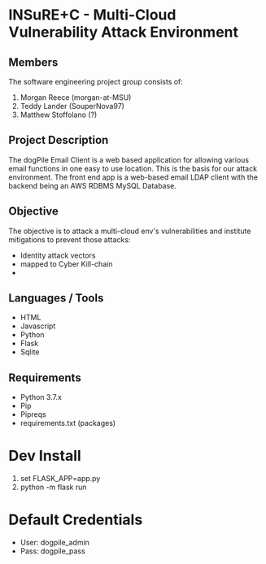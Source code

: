 # INSuRE+C - Multi-Cloud Vulnerability Attack Environment

## Members

The software engineering project group consists of:
1. Morgan Reece (morgan-at-MSU)
2. Teddy Lander (SouperNova97)
3. Matthew Stoffolano (?)

## Project Description
The dogPile Email Client is a web based application for allowing various email functions in one easy to use location. This is the basis for our attack environment. The front end app is a web-based email LDAP client with the backend being an AWS RDBMS MySQL Database.

## Objective
The objective is to attack a multi-cloud env's vulnerabilities and institute mitigations to prevent those attacks:
- Identity attack vectors
- mapped to Cyber Kill-chain
- 

## Languages / Tools
- HTML
- Javascript
- Python
- Flask
- Sqlite

## Requirements
- Python 3.7.x
- Pip
- Pipreqs
- requirements.txt (packages)

# Dev Install
1. set FLASK_APP=app.py
2. python -m flask run

# Default Credentials
- User: dogpile_admin
- Pass: dogpile_pass
